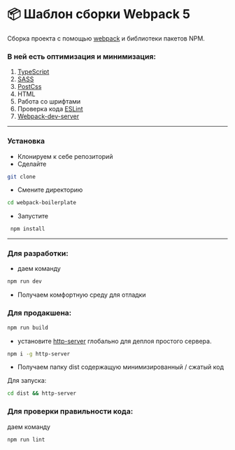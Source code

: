 # 📦  Шаблон сборки Webpack 5

Сборка проекта с помощью [webpack](https://webpack.js.org/) и библиотеки пакетов NPM.

### В ней есть оптимизация и минимизация:

1. [TypeScript](https://www.typescriptlang.org/)
2. [SASS](https://sass-lang.com/)
3. [PostCss](https://postcss.org/)
4. HTML
5. Работа со шрифтами
6. Проверка кода [ESLint](https://eslint.org/)
7. [Webpack-dev-server](https://webpack.js.org/configuration/dev-server/)
----
### Установка

- Клонируем к себе репозиторий
- Сделайте 
```bash
git clone
``` 
- Смените директорию 
```bash
cd webpack-boilerplate
```
- Запустите
```bash
 npm install
```
----
### Для разработки:
- даем команду 
```bash  
npm run dev
```
- Получаем комфортную среду для отладки

### Для продакшена:
```bash
npm run build
```
- установите [http-server](https://www.npmjs.com/package/http-server) глобально для деплоя простого сервера.

```bash
npm i -g http-server
```
- Получаем папку dist содержащую минимизированный / сжатый код

Для запуска:
```bash
cd dist && http-server
```
### Для проверки правильности кода:
даем команду
```bash
npm run lint
```
